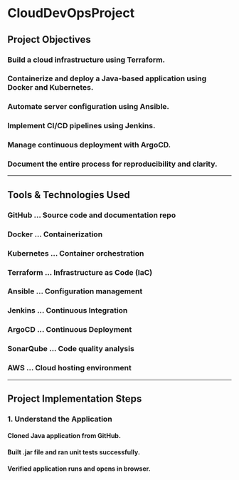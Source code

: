 # CloudDevOpsProject
##  Project Objectives
### Build a cloud infrastructure using Terraform.
### Containerize and deploy a Java-based application using Docker and Kubernetes.
### Automate server configuration using Ansible.
### Implement CI/CD pipelines using Jenkins.
### Manage continuous deployment with ArgoCD.
### Document the entire process for reproducibility and clarity.
---
## Tools & Technologies Used
### GitHub	 ...    Source code and documentation repo
### Docker	 ...   Containerization
### Kubernetes ...	Container orchestration
### Terraform	  ... Infrastructure as Code (IaC)
### Ansible ...	Configuration management
### Jenkins ...	Continuous Integration
### ArgoCD ... 	Continuous Deployment
### SonarQube ...	Code quality analysis
### AWS	... Cloud hosting environment
---
## Project Implementation Steps
### 1. Understand the Application
#### Cloned Java application from GitHub.
#### Built .jar file and ran unit tests successfully.
#### Verified application runs and opens in browser.


